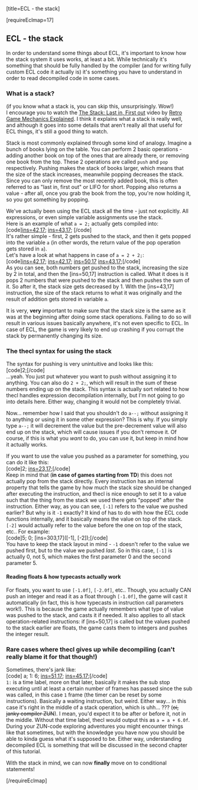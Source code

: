 [title=ECL - the stack]

[requireEclmap=17]

## ECL - the stack
In order to understand some things about ECL, it's important to know how the stack system it uses works, at least a bit. While technically it's something that should be fully handled by the compiler (and for writing fully custom ECL code it actually is) it's something you have to understand in order to read decompiled code in some cases.
  
### What is a stack?
(if you know what a stack is, you can skip this, unsurprisingly. Wow!)  
I encourage you to watch the [The Stack: Last in, First out](https://www.youtube.com/watch?v=IWQ74f2ot7E) video by [Retro Game Mechanics Explained](https://www.youtube.com/channel/UCwRqWnW5ZkVaP_lZF7caZ-g). I think it explains what a stack is really well, and although it goes into some details that aren't really all that useful for ECL things, it's still a good thing to watch.  
  
Stack is most commonly explained through some kind of analogy. Imagine a bunch of books lying on the table. You can perform 2 basic operations - adding another book on top of the ones that are already there, or removing one book from the top. These 2 operations are called `push` and `pop` respectively. Pushing makes the stack of books larger, which means that the size of the stack increases, meanwhile popping decreases the stack. Since you can only remove the most recently added book, this is often referred to as "last in, first out" or LIFO for short. Popping also returns a value - after all, once you grab the book from the top, you're now holding it, so you got something by popping.  

We've actually been using the ECL stack all the time - just not explicitly. All expressions, or even simple variable assignments use the stack.  
Here is an example of what `a = 2;` actually gets compiled into:  
[code][ins=42,17](2);
[ins=43,17](a); [/code]  
It's rather simple - first, 2 gets pushed to the stack, and then it gets popped into the variable `a` (in other words, the return value of the pop operation gets stored in `a`).  
Let's have a look at what happens in case of `a = 2 + 2;`:  
[code][ins=42,17](2);
[ins=42,17](2);
[ins=50,17]()
[ins=43,17](a);[/code]  
As you can see, both numbers get pushed to the stack, increasing the size by 2 in total, and then the [ins=50,17] instruction is called. What it does is it pops 2 numbers that were pushed to the stack and then pushes the sum of it. So after it, the stack size gets decreased by 1. With the [ins=43,17] instruction, the size of the stack returns to what it was originally and the result of addition gets stored in variable `a`.  
  
It is very, **very** important to make sure that the stack size is the same as it was at the beginning after doing some stack operations. Failing to do so will result in various issues basically anywhere, it's not even specific to ECL. In case of ECL, the game is very likely to end up crashing if you corrupt the stack by permanently changing its size.

### The thecl syntax for using the stack
The syntax for pushing is very unintuitive and looks like this:  
[code]2;[/code]  
...yeah. You just put whatever you want to push without assigning it to anything. You can also do `2 + 2;`, which will result in the sum of these numbers ending up on the stack. This syntax is actually sort related to how thecl handles expression decompilation internally, but I'm not going to go into details here. Either way, changing it would not be completely trivial.  
  
Now... remember how I said that you shouldn't do `a--;` without assigning it to anything or using it in some other expression? This is why. If you simply type `a--;` it will decrement the value but the pre-decrement value will also end up on the stack, which will cause issues if you don't remove it. Of course, if this is what you *want* to do, you can use it, but keep in mind how it actually works.  
  
If you want to use the value you pushed as a parameter for something, you can do it like this:  
[code]2;
[ins=23,17]([-1]);[/code]  
Keep in mind that (**in case of games starting from TD**) this does not actually pop from the stack directly. Every instruction has an internal property that tells the game by how much the stack size should be changed after executing the instruction, and thecl is nice enough to set it to a value such that the thing from the stack we used there gets "popped" after the instruction. Either way, as you can see, `[-1]` refers to the value we pushed earlier? But why is it `-1` exactly? It kind of has to do with how the ECL code functions internally, and it basically means the value on top of the stack. `[-2]` would actually refer to the value before the one on top of the stack, etc.. For example:  
[code]5;
0;
[ins=303,17]([-1], [-2]);[/code]  
You have to keep the stack layout in mind - `-1` doesn't refer to the value we pushed first, but to the value we pushed *last*. So in this case, `[-1]` is actually 0, not 5, which makes the first parameter 0 and the second parameter 5.  

#### Reading floats & how typecasts actually work
For floats, you want to use `[-1.0f]`, `[-2.0f]`, etc.. Though, you actually CAN push an integer and read it as a float through `[-1.0f]`, the game will cast it automatically (in fact, this is how typecasts in instruction call parameters work!). This is because the game actually remembers what type of value was pushed to the stack, and casts it if needed. It also applies to all stack operation-related instructions: if [ins=50,17] is called but the values pushed to the stack earlier are floats, the game casts them to integers and pushes the integer result.


### Rare cases where thecl gives up while decompiling (can't really blame it for that though!)
Sometimes, there's jank like:  
[code]    a;
1:
    6;
    [ins=51,17]();
    [ins=45,17](a);[/code]  
`1:` is a time label, more on that later, basically it makes the sub stop executing until at least a certain number of frames has passed since the sub was called, in this case `1` frame (the timer can be reset by some instructions). Basically a waiting instruction, but weird. Either way... in this case it's right in the middle of a stack operation, which is uhh... ??? (~~oi, janky compiler ZUN~~). I mean, you'd expect it to be after or before it, not in the middle. Without that time label, thecl would output this as `a = a + 6.0f`. During your ZUN-code exploring adventures you might encounter things like that sometimes, but with the knowledge you have now you should be able to kinda guess what it's supposed to be. Either way, understanding decompiled ECL is something that will be discussed in the second chapter of this tutorial.

With the stack in mind, we can now **finally** move on to conditional statements!

[/requireEclmap]